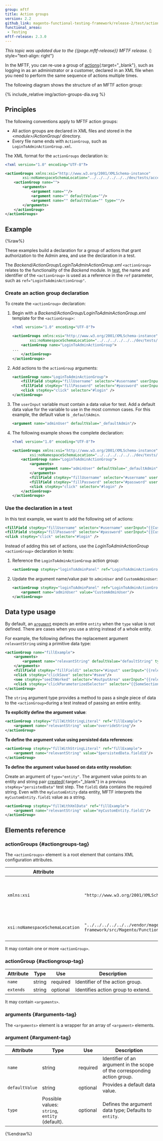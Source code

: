 ```yaml
---
group: mftf
title: Action groups
version: 2.2
github_link: magento-functional-testing-framework/release-2/test/action-groups.md
functional_areas:
 - Testing
mftf-release: 2.3.0
---
```


_This topic was updated due to the {{page.mftf-release}} MFTF release._
{: style="text-align: right"}

In the MFTF, you can re-use a group of [actions](./actions.html){:target="_blank"}, such as logging in as an administrator or a customer, declared in an XML file when you need to perform the same sequence of actions multiple times.

The following diagram shows the structure of an MFTF action group:

{% include_relative img/action-groups-dia.svg %}

## Principles

The following conventions apply to MFTF action groups:

-  All action groups are declared in XML files and stored in the _\<module\>/ActionGroup/_ directory.
-  Every file name ends with `ActionGroup`, such as `LoginToAdminActionGroup.xml`.

The XML format for the `actionGroups` declaration is:

```xml
<?xml version="1.0" encoding="UTF-8"?>

<actionGroups xmlns:xsi="http://www.w3.org/2001/XMLSchema-instance"
        xsi:noNamespaceSchemaLocation="../../../../../../dev/tests/acceptance/vendor/magento/magento2-functional-testing-framework/src/Magento/FunctionalTestingFramework/Test/etc/testSchema.xsd">
    <actionGroup name="">
        <arguments>
            <argument name=""/>
            <argument name="" defaultValue=""/>
            <argument name="" defaultValue="" type=""/>
        </arguments>
    </actionGroup>
</actionGroups>
```

## Example
{%raw%}

These examples build a declaration for a group of actions that grant authorization to the Admin area, and use the declaration in a test.

The _Backend/ActionGroup/LoginToAdminActionGroup.xml_ `<actionGroup>` relates to the functionality of the _Backend_ module. In [test](../test.html), the name and identifier of the `<actionGroup>` is used as a reference in the `ref` parameter, such as `ref="LoginToAdminActionGroup"`.

### Create an action group declaration

To create the `<actionGroup>` declaration:

1.  Begin with a _Backend/ActionGroup/LoginToAdminActionGroup.xml_ template for the `<actionGroup>`:

    ```xml
    <?xml version="1.0" encoding="UTF-8"?>

    <actionGroups xmlns:xsi="http://www.w3.org/2001/XMLSchema-instance"
            xsi:noNamespaceSchemaLocation="../../../../../../dev/tests/acceptance/vendor/magento/magento2-functional-testing-framework/src/Magento/FunctionalTestingFramework/Test/etc/testSchema.xsd">
        <actionGroup name="LoginToAdminActionGroup">
    ...
        </actionGroup>
    </actionGroups>
    ```

1.  Add actions to the `actionGroup` arguments:

    ```xml
    <actionGroup name="LoginToAdminActionGroup">
        <fillField stepKey="fillUsername" selector="#username" userInput="{{adminUser.username}}" />
        <fillField stepKey="fillPassword" selector="#password" userInput="{{adminUser.password}}" />
        <click stepKey="click" selector="#login" />
    </actionGroup>
    ```

1.  The `userInput` variable must contain a data value for test. Add a default data value for the variable to use in the most common cases. For this example, the default value is `_defaultAdmin`.

    ```xml
    <argument name="adminUser" defaultValue="_defaultAdmin"/>
    ```

1.  The following example shows the complete declaration:

    ```xml
    <?xml version="1.0" encoding="UTF-8"?>

    <actionGroups xmlns:xsi="http://www.w3.org/2001/XMLSchema-instance"
            xsi:noNamespaceSchemaLocation="../../../../../../dev/tests/acceptance/vendor/magento/magento2-functional-testing-framework/src/Magento/FunctionalTestingFramework/Test/etc/testSchema.xsd">
        <actionGroup name="LoginToAdminActionGroup">
            <arguments>
                <argument name="adminUser" defaultValue="_defaultAdmin"/>
            </arguments>
            <fillField stepKey="fillUsername" selector="#username" userInput="{{adminUser.username}}" />
            <fillField stepKey="fillPassword" selector="#password" userInput="{{adminUser.password}}" />
            <click stepKey="click" selector="#login" />
        </actionGroup>
    </actionGroups>
    ```

### Use the declaration in a test

In this test example, we want to add the following set of actions:

```xml
<fillField stepKey="fillUsername" selector="#username" userInput="{{CustomAdminUser.username}}" />
<fillField stepKey="fillPassword" selector="#password" userInput="{{CustomAdminUser.password}}" />
<click stepKey="click" selector="#login" />
```

Instead of adding this set of actions, use the _LoginToAdminActionGroup_ `<actionGroup>` declaration in tests:

1.  Reference the `LoginToAdminActionGroup` action group:

    ```xml
    <actionGroup stepKey="loginToAdminPanel" ref="LoginToAdminActionGroup"/>
    ```

1.  Update the argument name/value pair to `adminUser` and `CustomAdminUser`:

    ```xml
    <actionGroup stepKey="loginToAdminPanel" ref="LoginToAdminActionGroup">
        <argument name="adminUser" value="CustomAdminUser"/>
    </actionGroup>
    ```

## Data type usage

By default, an [`argument`](#argument-tag) expects an entire `entity` when the `type` value is not defined. There are cases when you use a string instead of a whole entity.

For example, the following defines the replacement argument `relevantString` using a primitive data type:

```xml
<actionGroup name="fillExample">
    <arguments>
        <argument name="relevantString" defaultValue="defaultString" type="string"/>
    </arguments>
    <fillField stepKey="fillField1" selector="#input" userInput="{{relevantString}}"/>
    <click stepKey="clickSave" selector="#save"/>
    <see stepKey="seeItWorked" selector="#outputArea" userInput="{{relevantString}}"/>
    <click stepKey="clickParameterizedSelector" selector="{{SomeSection.parameterizedElement(relevantString)}}"/>
</actionGroup>
```

The `string` argument type provides a method to pass a single piece of data to the `<actionGroup>`during a test instead of passing an entire entity.

**To explicitly define the argument value**:

```xml
<actionGroup stepKey="fillWithStringLiteral" ref="fillExample">
    <argument name="relevantString" value="overrideString"/>
</actionGroup>
```

**To define the argument value using persisted data references**:

```xml
<actionGroup stepKey="fillWithStringLiteral" ref="fillExample">
    <argument name="relevantString" value="$persistedData.field1$"/>
</actionGroup>
```

**To define the argument value based on data entity resolution**:

Create an argument of `type="entity"`. The argument value points to an entity and string pair [created](../data.html#persisting-a-data-entity-as-a-prerequisite-of-a-test){:target="_blank"}  in a previous `stepKey="persistedData"` test step. The `field1` data contains the required string. Even with the `myCustomEntity` data entity, MFTF interprets the `myCustomEntity.field1` value as a string.

```xml
<actionGroup stepKey="fillWithXmlData" ref="fillExample">
    <argument name="relevantString" value="myCustomEntity.field1"/>
</actionGroup>
```

## Elements reference

### actionGroups {#actiongroups-tag}

The `<actionGroups>` element is a root element that contains XML configuration attributes.

Attribute|Value|Description
---|---|---
`xmlns:xsi`|`"http://www.w3.org/2001/XMLSchema-instance"`|Tells the XML parser to validate this document against a schema.
`xsi:noNamespaceSchemaLocation`|`"../../../../../../vendor/magento/magento2-functional-testing-framework/src/Magento/FunctionalTestingFramework/Test/etc/testSchema.xsd"`|Relative path to the corresponding schema.

It may contain one or more `<actionGroup>`.

### actionGroup {#actiongroup-tag}

Attribute|Type|Use|Description
---|---|---|---
`name`|string|required|Identifier of the action group.
`extends`|string|optional|Identifies action group to extend.

It may contain `<arguments>`.

### arguments {#arguments-tag}

The `<arguments>` element is a wrapper for an array of `<argument>` elements.

### argument {#argument-tag}

Attribute|Type|Use|Description
---|---|---|---
`name`|string|required|Identifier of an argument in the scope of the corresponding action group.
`defaultValue`|string|optional|Provides a default data value.
`type`|Possible values: `string`, `entity` (default).|optional|Defines the argument data type; Defaults to `entity`.

{%endraw%}

